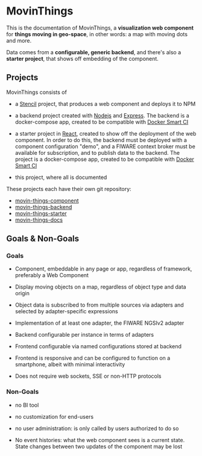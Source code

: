 # MovinThings

This is the documentation of MovinThings, a __visualization
web component__ for __things moving in geo-space__, in other
words: a map with moving dots and more.

Data comes from a __configurable, generic backend__, and
there's also a __starter project__, that shows off embedding
of the component.

## Projects

MovinThings consists of

* a [Stencil](https://stenciljs.com/) project, that produces
  a web component and deploys it to NPM

* a backend project created with
  [Nodejs](https://nodejs.org/) and
  [Express](https://expressjs.com/). The backend is a
  docker-compose app, created to be compatible with [Docker
  Smart CI](https://stp-test.wien.gv.at/docker-smart-ci/)

* a starter project in [React](https://reactjs.org/),
  created to show off the deployment of the web component.
  In order to do this, the backend must be deployed with a
  component configuration "demo", and a FIWARE context
  broker must be available for subscription, and to publish
  data to the backend. The project is a docker-compose app,
  created to be compatible with [Docker Smart
  CI](https://stp-test.wien.gv.at/docker-smart-ci/)

* this project, where all is documented

These projects each have their own git repository:

* [movin-things-component](https://bitbucket.org/ma14pace/movin-things-component)
* [movin-things-backend](https://bitbucket.org/ma14pace/movin-things-backend)
* [movin-things-starter](https://bitbucket.org/ma14pace/movin-things-starter)
* [movin-things-docs](https://bitbucket.org/ma14pace/movin-things-docs)

## Goals & Non-Goals

### Goals

* Component, embeddable in any page or app, regardless of
  framework, preferably a Web Component

* Display moving objects on a map, regardless of object type
  and data origin

* Object data is subscribed to from multiple sources via
  adapters and selected by adapter-specific expressions

* Implementation of at least one adapter, the FIWARE NGSIv2
  adapter

* Backend configurable per instance in terms of adapters

* Frontend configurable via named configurations stored at
  backend

* Frontend is responsive and can be configured to function
  on a smartphone, albeit with minimal interactivity

* Does not require web sockets, SSE or non-HTTP protocols

### Non-Goals

* no BI tool

* no customization for end-users

* no user administration: is only called by users authorized
  to do so

* No event histories: what the web component sees is a
  current state. State changes between two updates of the
  component may be lost

